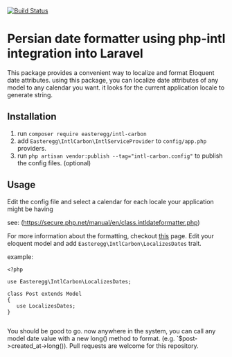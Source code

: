 [![Build Status](https://travis-ci.org/easteregg/intl-carbon.svg?branch=master)](https://travis-ci.org/easteregg/intl-carbon)

# Persian date formatter using php-intl integration into Laravel

This package provides a convenient way to localize and format Eloquent date attributes. using this package, you can localize date attributes of any model 
to any calendar you want. it looks for the current application locale to generate string.


## Installation

1. run `composer require easteregg/intl-carbon`
2. add `Easteregg\IntlCarbon\IntlServiceProvider` to `config/app.php` providers.
3. run `php artisan vendor:publish --tag="intl-carbon.config"` to publish the config files. (optional)


## Usage
 
 Edit the config file and select a calendar for each locale your application might be having
 
 see: (https://secure.php.net/manual/en/class.intldateformatter.php)


 For more information about the formatting, checkout [this](http://userguide.icu-project.org/formatparse/datetime) page.
 Edit your eloquent model and add `Easteregg\IntlCarbon\LocalizesDates` trait.
 
 example: 
 
 ```$xslt
<?php

use Easteregg\IntlCarbon\LocalizesDates;

class Post extends Model
{
    use LocalizesDates;
}


```

You should be good to go. now anywhere in the system, you can call any model date value with a new long() method to format. 
(e.g. `$post->created_at->long()).
 Pull requests are welcome for this repository.
##
